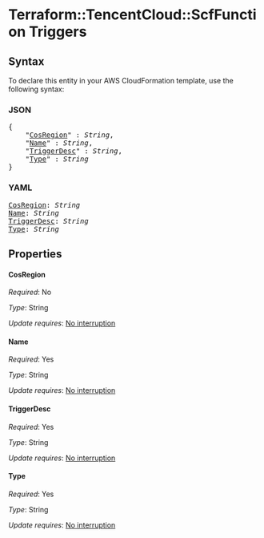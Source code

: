 # Terraform::TencentCloud::ScfFunction Triggers

## Syntax

To declare this entity in your AWS CloudFormation template, use the following syntax:

### JSON

<pre>
{
    "<a href="#cosregion" title="CosRegion">CosRegion</a>" : <i>String</i>,
    "<a href="#name" title="Name">Name</a>" : <i>String</i>,
    "<a href="#triggerdesc" title="TriggerDesc">TriggerDesc</a>" : <i>String</i>,
    "<a href="#type" title="Type">Type</a>" : <i>String</i>
}
</pre>

### YAML

<pre>
<a href="#cosregion" title="CosRegion">CosRegion</a>: <i>String</i>
<a href="#name" title="Name">Name</a>: <i>String</i>
<a href="#triggerdesc" title="TriggerDesc">TriggerDesc</a>: <i>String</i>
<a href="#type" title="Type">Type</a>: <i>String</i>
</pre>

## Properties

#### CosRegion

_Required_: No

_Type_: String

_Update requires_: [No interruption](https://docs.aws.amazon.com/AWSCloudFormation/latest/UserGuide/using-cfn-updating-stacks-update-behaviors.html#update-no-interrupt)

#### Name

_Required_: Yes

_Type_: String

_Update requires_: [No interruption](https://docs.aws.amazon.com/AWSCloudFormation/latest/UserGuide/using-cfn-updating-stacks-update-behaviors.html#update-no-interrupt)

#### TriggerDesc

_Required_: Yes

_Type_: String

_Update requires_: [No interruption](https://docs.aws.amazon.com/AWSCloudFormation/latest/UserGuide/using-cfn-updating-stacks-update-behaviors.html#update-no-interrupt)

#### Type

_Required_: Yes

_Type_: String

_Update requires_: [No interruption](https://docs.aws.amazon.com/AWSCloudFormation/latest/UserGuide/using-cfn-updating-stacks-update-behaviors.html#update-no-interrupt)

